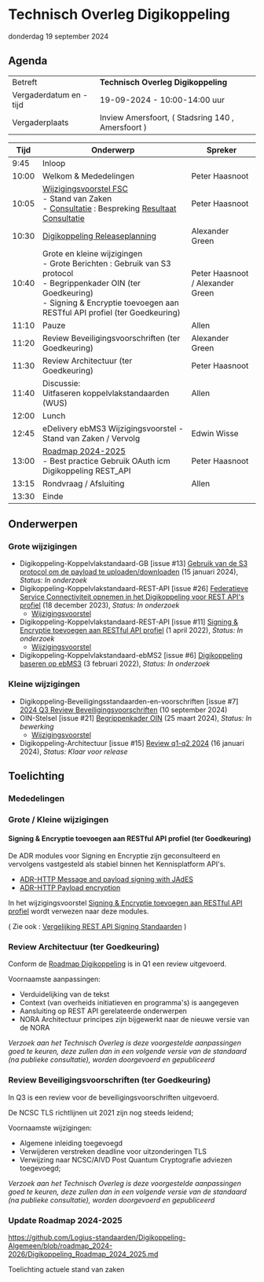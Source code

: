 <!-----------------------------







   :warning: Dit bestand wordt automatisch gegenereerd.
   :warning: Handmatige toevoegingen worden overschreven.







----------------------------->
# Technisch Overleg Digikoppeling

donderdag 19 september 2024


## Agenda 

|  |   |
|------------------------|-------------------------------------| 
| Betreft  | **Technisch Overleg Digikoppeling** |
| Vergaderdatum en -tijd | 19-09-2024 - 10:00-14:00 uur  |
| Vergaderplaats  | Inview Amersfoort, ( Stadsring 140 , Amersfoort ) |



| Tijd | Onderwerp |Spreker|
| --- | --- | --- |
| 9:45 | Inloop        | 
| 10:00| Welkom & Mededelingen        |    Peter Haasnoot |
| 10:05 | [Wijzigingsvoorstel FSC](https://github.com/Logius-standaarden/Digikoppeling-Koppelvlakstandaard-REST-API/issues/26) <BR>- Stand van Zaken<BR>- [Consultatie](https://github.com/Logius-standaarden/Openbare-Consultaties/tree/master/Digikoppeling%20REST-API%20profiel%20-%20Opnemen%20FSC%20Standaard) : Bespreking [Resultaat Consultatie](Resultaat_Publieke_Consultatie_FSC_toevoegen_Digikoppeling_REST-API.md) | Peter Haasnoot |
| 10:30 | [Digikoppeling Releaseplanning](https://github.com/orgs/Logius-standaarden/projects/4) | Alexander Green | 
| 10:40 | Grote en kleine wijzigingen <BR> - Grote Berichten : Gebruik van S3 protocol   <BR> - Begrippenkader OIN (ter Goedkeuring) <BR>- Signing & Encryptie toevoegen aan RESTful API profiel (ter Goedkeuring) | Peter Haasnoot / Alexander Green | 
| 11:10 | Pauze |Allen| 
| 11:20 | Review Beveiligingsvoorschriften (ter Goedkeuring) |Alexander Green| 
| 11:30 | Review Architectuur (ter Goedkeuring) | Peter Haasnoot|
| 11:40 | Discussie: <BR>Uitfaseren koppelvlakstandaarden (WUS)<BR>| Allen |
| 12:00 | Lunch|
| 12:45 | eDelivery ebMS3 Wijzigingsvoorstel - Stand van Zaken / Vervolg | Edwin Wisse | 
| 13:00 | [Roadmap 2024-2025](https://github.com/Logius-standaarden/Digikoppeling-Algemeen/blob/roadmap_2024-2026/Digikoppeling_Roadmap_2024_2025.md#tijdlijn-roadmap-digikoppeling-standaarden) <BR>- Best practice Gebruik OAuth icm Digikoppeling REST_API|Peter Haasnoot|
| 13:15 | Rondvraag / Afsluiting | Allen | 
| 13:30 | Einde |

## Onderwerpen

### Grote wijzigingen
* Digikoppeling-Koppelvlakstandaard-GB [issue #13] [Gebruik van de S3 protocol om de payload te uploaden/downloaden](https://github.com/Logius-standaarden/Digikoppeling-Koppelvlakstandaard-GB/issues/13) (15 januari 2024), _Status: In onderzoek_
* Digikoppeling-Koppelvlakstandaard-REST-API [issue #26] [Federatieve Service Connectiviteit opnemen in het Digikoppeling voor REST API's profiel](https://github.com/Logius-standaarden/Digikoppeling-Koppelvlakstandaard-REST-API/issues/26) (18 december 2023), _Status: In onderzoek_
  * [Wijzigingsvoorstel](https://github.com//Logius-standaarden/Digikoppeling-Architectuur/pull/14/files)
* Digikoppeling-Koppelvlakstandaard-REST-API [issue #11] [Signing & Encryptie toevoegen aan RESTful API profiel](https://github.com/Logius-standaarden/Digikoppeling-Koppelvlakstandaard-REST-API/issues/11) (1 april 2022), _Status: In onderzoek_
  * [Wijzigingsvoorstel](https://github.com//Logius-standaarden/Digikoppeling-Koppelvlakstandaard-REST-API/pull/30/files)
* Digikoppeling-Koppelvlakstandaard-ebMS2 [issue #6] [Digikoppeling baseren op ebMS3](https://github.com/Logius-standaarden/Digikoppeling-Koppelvlakstandaard-ebMS2/issues/6) (3 februari 2022), _Status: In onderzoek_

### Kleine wijzigingen
* Digikoppeling-Beveiligingsstandaarden-en-voorschriften [issue #7] [2024 Q3 Review Beveiligingsvoorschriften](https://github.com/Logius-standaarden/Digikoppeling-Beveiligingsstandaarden-en-voorschriften/pull/7) (10 september 2024)
* OIN-Stelsel [issue #21] [Begrippenkader OIN](https://github.com/Logius-standaarden/OIN-Stelsel/issues/21) (25 maart 2024), _Status: In bewerking_
  * [Wijzigingsvoorstel](https://github.com//Logius-standaarden/OIN-Stelsel/pull/20/files)
* Digikoppeling-Architectuur [issue #15] [Review q1-q2 2024](https://github.com/Logius-standaarden/Digikoppeling-Architectuur/pull/15) (16 januari 2024), _Status: Klaar voor release_

## Toelichting


### Mededelingen

### Grote / Kleine wijzigingen

#### Signing & Encryptie toevoegen aan RESTful API profiel (ter Goedkeuring)

De ADR modules voor Signing en Encryptie zijn geconsulteerd en vervolgens vastgesteld als stabiel binnen het Kennisplatform API's. 

- [ADR-HTTP Message and payload signing with JAdES](https://docs.geostandaarden.nl/api/cv-hr-API-Strategie-mod-signing-jades-20240417/)
- [ADR-HTTP Payload encryption](https://docs.geostandaarden.nl/api/cv-hr-API-Strategie-mod-encryption-20240417/)

In het wijzigingsvoorstel [Signing & Encryptie toevoegen aan RESTful API profiel](https://github.com/Logius-standaarden/Digikoppeling-Koppelvlakstandaard-REST-API/pull/30/files) wordt verwezen naar deze modules.

( Zie ook : [Vergelijking REST API Signing Standaarden](https://geonovum.github.io/KP-APIs/publicaties/REST_API_Signing_Standaarden/ ) )

### Review Architectuur (ter Goedkeuring)
Conform de [Roadmap Digikoppeling](https://github.com/Logius-standaarden/Digikoppeling-Algemeen/blob/roadmap_2024-2026/Digikoppeling_Roadmap_2024_2025.md) is in Q1 een review uitgevoerd. 

Voornaamste aanpassingen:
- Verduidelijking van de tekst
- Context (van overheids initiatieven en programma's) is aangegeven
- Aansluiting op REST API gerelateerde onderwerpen
- NORA Architectuur principes zijn bijgewerkt naar de nieuwe versie van de NORA

_Verzoek aan het Technisch Overleg is deze voorgestelde aanpassingen goed te keuren, deze zullen dan in een volgende versie van de standaard (na publieke consultatie), worden doorgevoerd en gepubliceerd_

### Review Beveiligingsvoorschriften (ter Goedkeuring)

In Q3 is een review voor de beveiligingsvoorschriften uitgevoerd. 

De NCSC TLS richtlijnen uit 2021 zijn nog steeds leidend;

Voornaamste wijzigingen:
- Algemene inleiding toegevoegd
- Verwijderen verstreken deadline voor uitzonderingen TLS
- Verwijzing naar NCSC/AIVD Post Quantum Cryptografie adviezen toegevoegd;

_Verzoek aan het Technisch Overleg is deze voorgestelde aanpassingen goed te keuren, deze zullen dan in een volgende versie van de standaard (na publieke consultatie), worden doorgevoerd en gepubliceerd_


### Update Roadmap 2024-2025 
https://github.com/Logius-standaarden/Digikoppeling-Algemeen/blob/roadmap_2024-2026/Digikoppeling_Roadmap_2024_2025.md


Toelichting actuele stand van zaken 
